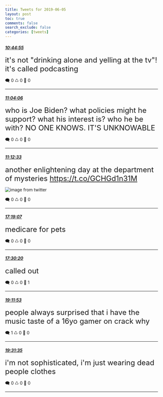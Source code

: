 ```yaml
---
title: Tweets for 2019-06-05
layout: post
toc: true
comments: false
search_exclude: false
categories: [tweets]
---
```



#### <a href = "https://twitter.com/deepfates/status/1136312958080864256">*10:44:55*</a>

<font size="5">it's not "drinking alone and yelling at the tv"! it's called podcasting</font>



🗨️ 0 ♺ 0 🤍  0   

---
    
#### <a href = "https://twitter.com/deepfates/status/1136317785221419008">*11:04:06*</a>

<font size="5">who is Joe Biden? what policies might he support? what his interest is? who he be with?  NO ONE KNOWS. IT'S UNKNOWABLE</font>



🗨️ 0 ♺ 0 🤍  0   

---
    
#### <a href = "https://twitter.com/deepfates/status/1136319912954044418">*11:12:33*</a>

<font size="5">another enlightening day at the department of mysteries  https://t.co/GCHGd1n31M</font>

![image from twitter](/fastpages//images/D8UE7vIUIAY2oq1.jpg)


🗨️ 0 ♺ 0 🤍  0   

---
    
#### <a href = "https://twitter.com/deepfates/status/1136412162484654082">*17:19:07*</a>

<font size="5">medicare for pets</font>



🗨️ 0 ♺ 0 🤍  0   

---
    
#### <a href = "https://twitter.com/deepfates/status/1136414984626245632">*17:30:20*</a>

<font size="5">called out</font>



🗨️ 0 ♺ 0 🤍  1   

---
    
#### <a href = "https://twitter.com/deepfates/status/1136440542173073408">*19:11:53*</a>

<font size="5">people always surprised that i have the music taste of a 16yo gamer on crack why</font>



🗨️ 1 ♺ 0 🤍  0   

---
    
#### <a href = "https://twitter.com/deepfates/status/1136445498074656768">*19:31:35*</a>

<font size="5">i'm not sophisticated, i'm just wearing dead people clothes</font>



🗨️ 0 ♺ 0 🤍  0   

---
    
            

